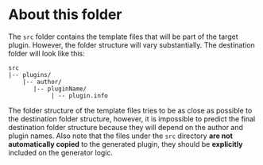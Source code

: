 # About this folder

The `src` folder contains the template files that will be part of the target plugin.
However, the folder structure will vary substantially. The destination folder will look like this:

```text
src
|-- plugins/
    |-- author/
       |-- pluginName/
            | -- plugin.info

```

The folder structure of the template files tries to be as close as possible to the destination
folder structure, however, it is impossible to predict the final destination folder structure
because they will depend on the author and plugin names.
Also note that the files under the `src` directory **are not automatically copied** to the generated plugin,
they should be **explicitly** included on the generator logic.
